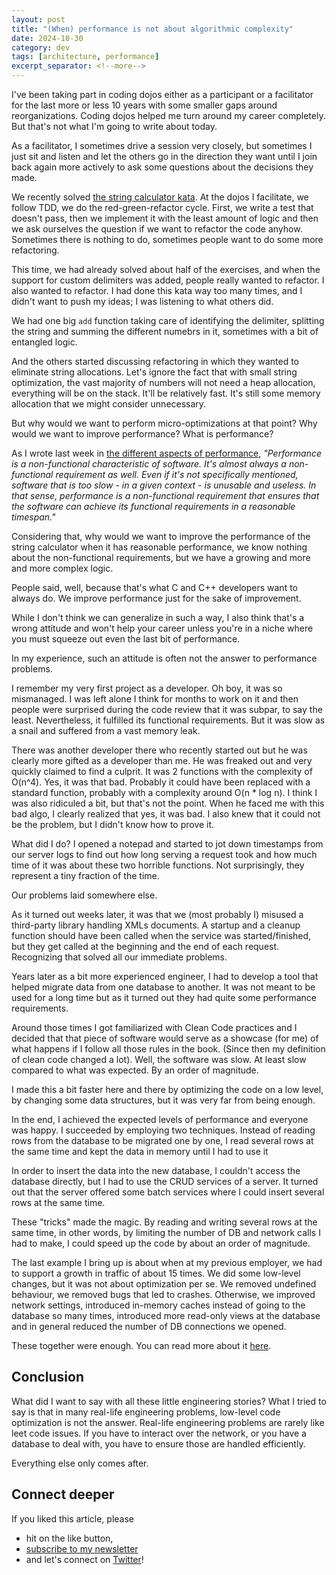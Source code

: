 ```yaml
---
layout: post
title: "(When) performance is not about algorithmic complexity"
date: 2024-10-30
category: dev
tags: [architecture, performance]
excerpt_separator: <!--more-->
---
```

I've been taking part in coding dojos either as a participant or a facilitator for the last more or less 10 years with some smaller gaps around reorganizations. Coding dojos helped me turn around my career completely. But that's not what I'm going to write about today.

As a facilitator, I sometimes drive a session very closely, but sometimes I just sit and listen and let the others go in the direction they want until I join back again more actively to ask some questions about the decisions they made.

We recently solved [the string calculator kata](https://osherove.com/tdd-kata-1). At the dojos I facilitate, we follow TDD, we do the red-green-refactor cycle. First, we write a test that doesn't pass, then we implement it with the least amount of logic and then we ask ourselves the question if we want to refactor the code anyhow. Sometimes there is nothing to do, sometimes people want to do some more refactoring.

This time, we had already solved about half of the exercises, and when the support for custom delimiters was added, people really wanted to refactor. I also wanted to refactor. I had done this kata way too many times, and I didn't want to push my ideas; I was listening to what others did.

We had one big `add` function taking care of identifying the delimiter, splitting the string and summing the different numebrs in it, sometimes with a bit of entangled logic.

And the others started discussing refactoring in which they wanted to eliminate string allocations. Let's ignore the fact that with small string optimization, the vast majority of numbers will not need a heap allocation, everything will be on the stack. It'll be relatively fast. It's still some memory allocation that we might consider unnecessary.

But why would we want to perform micro-optimizations at that point? Why would we want to improve performance? What is performance?

As I wrote last week in [the different aspects of performance](https://www.sandordargo.com/blog/2024/10/23/different-aspects-of-software-performance), *"Performance is a non-functional characteristic of software. It's almost always a non-functional requirement as well. Even if it's not specifically mentioned, software that is too slow - in a given context - is unusable and useless. In that sense, performance is a non-functional requirement that ensures that the software can achieve its functional requirements in a reasonable timespan."*

Considering that, why would we want to improve the performance of the string calculator when it has reasonable performance, we know nothing about the non-functional requirements, but we have a growing and more and more complex logic.

People said, well, because that's what C and C++ developers want to always do. We improve performance just for the sake of improvement.

While I don't think we can generalize in such a way, I also think that's a wrong attitude and won't help your career unless you're in a niche where you must squeeze out even the last bit of performance.

In my experience, such an attitude is often not the answer to performance problems.

I remember my very first project as a developer. Oh boy, it was so mismanaged. I was left alone I think for months to work on it and then people were surprised during the code review that it was subpar, to say the least. Nevertheless, it fulfilled its functional requirements. But it was slow as a snail and suffered from a vast memory leak.

There was another developer there who recently started out but he was clearly more gifted as a developer than me. He was freaked out and very quickly claimed to find a culprit. It was 2 functions with the complexity of O(n^4). Yes, it was that bad. Probably it could have been replaced with a standard function, probably with a complexity around O(n * log n). I think I was also ridiculed a bit, but that's not the point. When he faced me with this bad algo, I clearly realized that yes, it was bad. I also knew that it could not be the problem, but I didn't know how to prove it.

What did I do? I opened a notepad and started to jot down timestamps from our server logs to find out how long serving a request took and how much time of it was about these two horrible functions. Not surprisingly, they represent a tiny fraction of the time.

Our problems laid somewhere else.

As it turned out weeks later, it was that we (most probably I) misused a third-party library handling XMLs documents. A startup and a cleanup function should have been called when the service was started/finished, but they get called at the beginning and the end of each request. Recognizing that solved all our immediate problems.

Years later as a bit more experienced engineer, I had to develop a tool that helped migrate data from one database to another. It was not meant to be used for a long time but as it turned out they had quite some performance requirements.

Around those times I got familiarized with Clean Code practices and I decided that that piece of software would serve as a showcase (for me) of what happens if I follow all those rules in the book. (Since then my definition of clean code changed a lot). Well, the software was slow. At least slow compared to what was expected. By an order of magnitude.

I made this a bit faster here and there by optimizing the code on a low level, by changing some data structures, but it was very far from being enough.

In the end, I achieved the expected levels of performance and everyone was happy. I succeeded by employing two techniques. Instead of reading rows from the database to be migrated one by one, I read several rows at the same time and kept the data in memory until I had to use it

In order to insert the data into the new database, I couldn't access the database directly, but I had to use the CRUD services of a server. It turned out that the server offered some batch services where I could insert several rows at the same time.

These "tricks" made the magic. By reading and writing several rows at the same time, in other words, by limiting the number of DB and network calls I had to make, I could speed up the code by about an order of magnitude.

The last example I bring up is about when at my previous employer, we had to support a growth in traffic of about 15 times. We did some low-level changes, but it was not about optimization per se. We removed undefined behaviour, we removed bugs that led to crashes. Otherwise, we improved network settings, introduced in-memory caches instead of going to the database so many times, introduced more read-only views at the database and in general reduced the number of DB connections we opened.

These together were enough. You can read more about it [here](https://developers.amadeus.com/blog/multi-layer-caching-cars-application-performance).

## Conclusion

What did I want to say with all these little engineering stories? What I tried to say is that in many real-life engineering problems, low-level code optimization is not the answer. Real-life engineering problems are rarely like leet code issues. If you have to interact over the network, or you have a database to deal with, you have to ensure those are handled efficiently.

Everything else only comes after.

## Connect deeper

If you liked this article, please 
- hit on the like button,  
- [subscribe to my newsletter](http://eepurl.com/gvcv1j) 
- and let's connect on [Twitter](https://twitter.com/SandorDargo)!